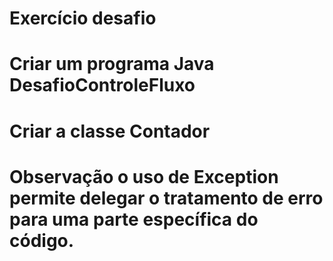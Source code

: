 # Exercício desafio

# Criar um programa Java DesafioControleFluxo

# Criar a classe Contador

# Observação o uso de Exception permite delegar o tratamento de erro para uma parte específica do código.

